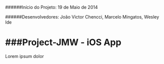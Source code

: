 ######Início do Projeto: 
19 de Maio de 2014

######Desenvolvedores: 
João Victor Chencci, Marcelo Mingatos, Wesley Ide

###Project-JMW - iOS App
=============

Lorem ipsum dolor



